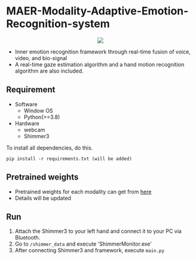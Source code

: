 # MAER-Modality-Adaptive-Emotion-Recognition-system
<p align='center'>
  <img src=https://user-images.githubusercontent.com/39416550/227125521-89933365-0255-432e-9803-137db362a2a0.gif>
</p>

- Inner emotion recognition framework through real-time fusion of voice, video, and bio-signal
- A real-time gaze estimation algorithm and a hand motion recognition algorithm are also included.

## Requirement
* Software
  - Window OS
  - Python(>=3.8)
* Hardware
  - webcam
  - Shimmer3

To install all dependencies, do this.
```
pip install -r requirements.txt (will be added)
```

## Pretrained weights
- Pretrained weights for each modality can get from [here](https://drive.google.com/drive/u/0/folders/1mz9mqqq8DkHD-4z6dDit20mGg_nmAXYy)
- Details will be updated

## Run
1. Attach the Shimmer3 to your left hand and connect it to your PC via Bluetooth.
2. Go to `/shimmer_data` and execute 'ShimmerMonitor.exe'
3. After connecting Shimmer3 and framework, execute `main.py`
